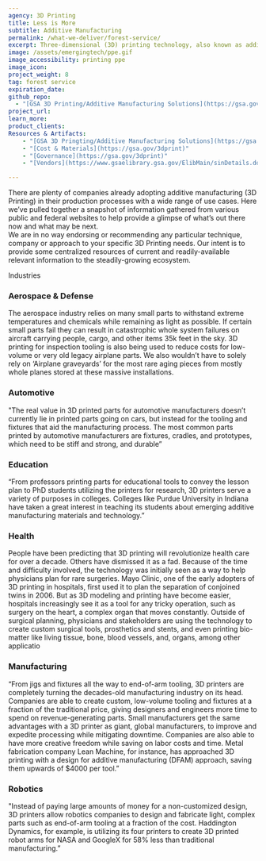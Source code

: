 ```yaml
---
agency: 3D Printing
title: Less is More
subtitle: Additive Manufacturing
permalink: /what-we-deliver/forest-service/
excerpt: Three-dimensional (3D) printing technology, also known as additive manufacturing, is expected to mature substantially in the coming decades to allow the use of new materials, faster production speeds, and lower costs.
image: /assets/emergingtech/ppe.gif
image_accessibility: printing ppe
image_icon:
project_weight: 8
tag: forest service
expiration_date:
github_repo:
  - "[GSA 3D Printing/Additive Manufacturing Solutions](https://gsa.gov/3dprint)"
project_url:
learn_more:
product_clients:
Resources & Artifacts:  
    - "[GSA 3D Pringting/Additive Manufacturing Solutions](https://gsa.gov/3dprint)"
    - "[Cost & Materials](https://gsa.gov/3dprint)"
    - "[Governance](https://gsa.gov/3dprint)"
    - "[Vendors](https://www.gsaelibrary.gsa.gov/ElibMain/sinDetails.do?scheduleNumber=MAS&specialItemNumber=333249&executeQuery=YES)"

---
```


There are plenty of companies already adopting additive manufacturing (3D Printing) in their production processes with a wide range of use cases. 
Here we’ve pulled together a snapshot of information gathered from various public and federal websites to help provide a glimpse of what’s out there now and what may be next.  
We are in no way endorsing or recommending any particular technique, company or approach to your specific 3D Printing needs.  Our intent is to provide some centralized resources of current and readily-available relevant information to the steadily-growing ecosystem.

<div class="small-caps">Industries</div>

### Aerospace & Defense
The aerospace industry relies on many small parts to withstand extreme temperatures and chemicals while remaining as light as possible. If certain small parts fail they can result in catastrophic whole system failures on aircraft carrying people, cargo, and other items 35k feet in the sky. 3D printing for inspection tooling is also being used to reduce costs for low-volume or very old legacy airplane parts. We also wouldn’t have to solely rely on ‘Airplane graveyards’ for the most rare aging pieces from mostly whole planes stored at these massive installations. 

### Automotive
"The real value in 3D printed parts for automotive manufacturers doesn’t currently lie in printed parts going on cars, but instead for the tooling and fixtures that aid the manufacturing process. The most common parts printed by automotive manufacturers are fixtures, cradles, and prototypes, which need to be stiff and strong, and durable”

### Education
“From professors printing parts for educational tools to convey the lesson plan to PhD students utilizing the printers for research, 3D printers serve a variety of purposes in colleges. Colleges like Purdue University in Indiana have taken a great interest in teaching its students about emerging additive manufacturing materials and technology.”

### Health
People have been predicting that 3D printing will revolutionize health care for over a decade.  Others have dismissed it as a fad. Because of the time and difficulty involved, the technology was initially seen as a way to help physicians plan for rare surgeries. Mayo Clinic, one of the early adopters of 3D printing in hospitals, first used it to plan the separation of conjoined twins in 2006.
But as 3D modeling and printing have become easier, hospitals increasingly see it as a tool for any tricky operation, such as surgery on the heart, a complex organ that moves constantly.  Outside of surgical planning, physicians and stakeholders are using the technology to create custom surgical tools, prosthetics and stents, and even printing bio-matter like living tissue, bone, blood vessels, and, organs, among other applicatio

### Manufacturing
“From jigs and fixtures all the way to end-of-arm tooling, 3D printers are completely turning the decades-old manufacturing industry on its head. Companies are able to create custom, low-volume tooling and fixtures at a fraction of the traditional price, giving designers and engineers more time to spend on revenue-generating parts. Small manufacturers get the same advantages with a 3D printer as giant, global manufacturers, to improve and expedite processing while mitigating downtime. Companies are also able to have more creative freedom while saving on labor costs and time. Metal fabrication company Lean Machine, for instance, has approached 3D printing with a design for additive manufacturing (DFAM) approach, saving them upwards of $4000 per tool.”

### Robotics
"Instead of paying large amounts of money for a non-customized design, 3D printers allow robotics companies to design and fabricate light, complex parts such as end-of-arm tooling at a fraction of the cost. Haddington Dynamics, for example, is utilizing its four printers to create 3D printed robot arms for NASA and GoogleX for 58% less than traditional manufacturing.”
